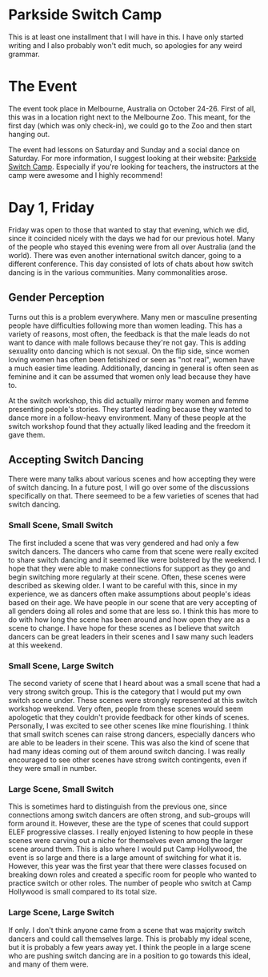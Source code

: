 # Parkside Switch Camp

This is at least one installment that I will have in this.  I have only started writing and I also probably won't edit much, so apologies for any weird grammar.

# The Event

The event took place in Melbourne, Australia on October 24-26.  First of all, this was in a location right next to the Melbourne Zoo.  This meant, for the first day (which was only check-in), we could go to the Zoo and then start hanging out.  

The event had lessons on Saturday and Sunday and a social dance on Saturday. For more information, I suggest looking at their website: [Parkside Switch Camp](https://parksidecamp.wixsite.com/2023).  Especially if you're looking for teachers, the instructors at the camp were awesome and I highly recommend!

# Day 1, Friday

Friday was open to those that wanted to stay that evening, which we did, since it coincided nicely with the days we had for our previous hotel.  Many of the people who stayed this evening were from all over Australia (and the world).  There was even another international switch dancer, going to a different conference.  This day consisted of lots of chats about how switch dancing is in the various communities.  Many commonalities arose.  

## Gender Perception

Turns out this is a problem everywhere.  Many men or masculine presenting people have difficulties following more than women leading.  This has a variety of reasons, most often, the feedback is that the male leads do not want to dance with male follows because they're not gay.  This is adding sexuality onto dancing which is not sexual.  On the flip side, since women loving women has often been fetishized or seen as "not real", women have a much easier time leading.  Additionally, dancing in general is often seen as feminine and it can be assumed that women only lead because they have to.  

At the switch workshop, this did actually mirror many women and femme presenting people's stories.  They started leading because they wanted to dance more in a follow-heavy environment.  Many of these people at the switch workshop found that they actually liked leading and the freedom it gave them.

## Accepting Switch Dancing

There were many talks about various scenes and how accepting they were of switch dancing.  In a future post, I will go over some of the discussions specifically on that.  There seemeed to be a few varieties of scenes that had switch dancing.

### Small Scene, Small Switch  

The first included a scene that was very gendered and had only a few switch dancers.  The dancers who came from that scene were really excited to share switch dancing and it seemed like were bolstered by the weekend.  I hope that they were able to make connections for support as they go and begin switching more regularly at their scene.  Often, these scenes were described as skewing older.  I want to be careful with this, since in my experience, we as dancers often make assumptions about people's ideas based on their age.  We have people in our scene that are very accepting of all genders doing all roles and some that are less so.  I think this has more to do with how long the scene has been around and how open they are as a scene to change.  I have hope for these scenes as I believe that switch dancers can be great leaders in their scenes and I saw many such leaders at this weekend.

### Small Scene, Large Switch

The second variety of scene that I heard about was a small scene that had a very strong switch group.  This is the category that I would put my own switch scene under.  These scenes were strongly represented at this switch workshop weekend.  Very often, people from these scenes would seem apologetic that they couldn't provide feedback for other kinds of scenes.  Personally, I was excited to see other scenes like mine flourishing.  I think that small switch scenes can raise strong dancers, especially dancers who are able to be leaders in their scene.  This was also the kind of scene that had many ideas coming out of them around switch dancing.  I was really encouraged to see other scenes have strong switch contingents, even if they were small in number.

### Large Scene, Small Switch

This is sometimes hard to distinguish from the previous one, since connections among switch dancers are often strong, and sub-groups will form around it.  However, these are the type of scenes that could support ELEF progressive classes.  I really enjoyed listening to how people in these scenes were carving out a niche for themselves even among the larger scene around them.  This is also where I would put Camp Hollywood, the event is so large and there is a large amount of switching for what it is.  However, this year was the first year that there were classes focused on breaking down roles and created a specific room for people who wanted to practice switch or other roles.  The number of people who switch at Camp Hollywood is small compared to its total size.

### Large Scene, Large Switch

If only.  I don't think anyone came from a scene that was majority switch dancers and could call themselves large.  This is probably my ideal scene, but it is probably a few years away yet.  I think the people in a large scene who are pushing switch dancing are in a position to go towards this ideal, and many of them were.